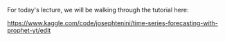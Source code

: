 For today's lecture, we will be walking through the tutorial here:

https://www.kaggle.com/code/josephtenini/time-series-forecasting-with-prophet-yt/edit
